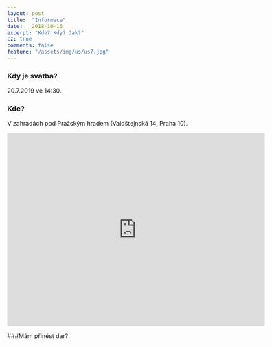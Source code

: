 ```yaml
---
layout: post
title:  "Informace"
date:   2018-10-16
excerpt: "Kde? Kdy? Jak?"
cz: true
comments: false
feature: "/assets/img/us/us7.jpg"
---
```


### Kdy je svatba?

20.7.2019 ve 14:30.

### Kde?

V zahradách pod Pražským hradem (Valdštejnská 14, Praha 10).

<iframe src="https://www.google.com/maps/embed?pb=!1m18!1m12!1m3!1d2456.8966402713013!2d14.405383811518716!3d50.09093382200063!2m3!1f0!2f0!3f0!3m2!1i1024!2i768!4f13.1!3m3!1m2!1s0x0%3A0x81e732b40ce9ee51!2sGardens+below+Prague+Castle!5e0!3m2!1sen!2sfr!4v1549119562276" width="600" height="450" frameborder="0" style="border:0" allowfullscreen></iframe>




###Mám přinést dar?



